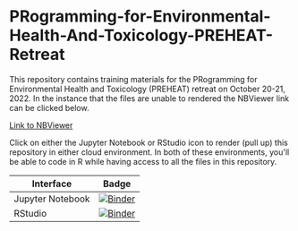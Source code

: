 # PRogramming-for-Environmental-Health-And-Toxicology-PREHEAT-Retreat

This repository contains training materials for the PRogramming for Environmental Health and Toxicology (PREHEAT) retreat on October 20-21, 2022. In the instance that the files are unable to rendered the NBViewer link can be clicked below. 

[Link to NBViewer](https://nbviewer.org/github/UNC-CEMALB/PRogramming-for-Environmental-Health-And-Toxicology-PREHEAT-Retreat/tree/main/)

Click on either the Jupyter Notebook or RStudio icon to render (pull up) this repository in either cloud environment. In both of these environments, you'll be able to code in R while having access to all the files in this repository.

| Interface | Badge |
| --------- | ----- |
| Jupyter Notebook | [![Binder](https://mybinder.org/badge_logo.svg)](https://hub.gke2.mybinder.org/user/unc-cemalb-prog-preheat-retreat-4ubosw71/tree) |
| RStudio | [![Binder](http://mybinder.org/badge_logo.svg)](https://hub.gke2.mybinder.org/user/unc-cemalb-prog-preheat-retreat-u7caybew/rstudio/) |
